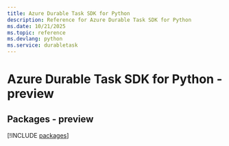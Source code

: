 ```yaml
---
title: Azure Durable Task SDK for Python
description: Reference for Azure Durable Task SDK for Python
ms.date: 10/21/2025
ms.topic: reference
ms.devlang: python
ms.service: durabletask
---
```

# Azure Durable Task SDK for Python - preview
## Packages - preview
[!INCLUDE [packages](durable-task-index.md)]